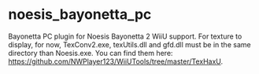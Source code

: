 # noesis_bayonetta_pc
Bayonetta PC plugin for Noesis
Bayonetta 2 WiiU support. For texture to display, for now, TexConv2.exe, texUtils.dll and gfd.dll must be in the same directory than Noesis.exe. You can find them here: https://github.com/NWPlayer123/WiiUTools/tree/master/TexHaxU.
